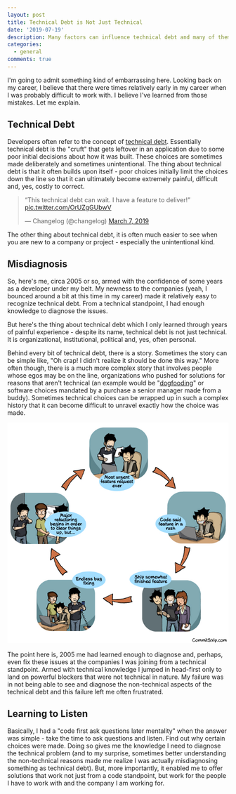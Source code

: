 ```yaml
---
layout: post
title: Technical Debt is Not Just Technical
date: '2019-07-19'
description: Many factors can influence technical debt and many of them have nothing to do with code.
categories:
  - general
comments: true
---
```


I'm going to admit something kind of embarrassing here. Looking back on my career, I believe that there were times relatively early in my career when I was probably difficult to work with. I believe I've learned from those mistakes. Let me explain.

## Technical Debt

Developers often refer to the concept of [technical debt](https://martinfowler.com/bliki/TechnicalDebt.html). Essentially technical debt is the "cruft" that gets leftover in an application due to some poor initial decisions about how it was built. These choices are sometimes made deliberately and sometimes unintentional. The thing about technical debt is that it often builds upon itself - poor choices initially limit the choices down the line so that it can ultimately become extremely painful, difficult and, yes, costly to correct.

<blockquote class="twitter-tweet" data-lang="en"><p lang="en" dir="ltr">“This technical debt can wait. I have a feature to deliver!” <a href="https://t.co/OrUZgGUbwV">pic.twitter.com/OrUZgGUbwV</a></p>&mdash; Changelog (@changelog) <a href="https://twitter.com/changelog/status/1103511794855936000?ref_src=twsrc%5Etfw">March 7, 2019</a></blockquote>
<script async src="https://platform.twitter.com/widgets.js" charset="utf-8"></script>

The other thing about technical debt, it is often much easier to see when you are new to a company or project - especially the unintentional kind.

## Misdiagnosis

So, here's me, circa 2005 or so, armed with the confidence of some years as a developer under my belt. My newness to the companies (yeah, I bounced around a bit at this time in my career) made it relatively easy to recognize technical debt. From a technical standpoint, I had enough knowledge to diagnose the issues.

But here's the thing about technical debt which I only learned through years of painful experience - despite its name, technical debt is not just technical. It is organizational, institutional, political and, yes, often personal.

Behind every bit of technical debt, there is a story. Sometimes the story can be simple like, "Oh crap! I didn't realize it should be done this way." More often though, there is a much more complex story that involves people whose egos may be on the line, organizations who pushed for solutions for reasons that aren't technical (an example would be "[dogfooding](https://en.wikipedia.org/wiki/Eating_your_own_dog_food)" or software choices mandated by a purchase a senior manager made from a buddy). Sometimes technical choices can be wrapped up in such a complex history that it can become difficult to unravel exactly how the choice was made.

[![The other infinite loop that all coders fear](/images/posts/infinite-loop.jpg)](http://www.commitstrip.com/en/2014/09/08/the-other-infinite-loop-that-all-coders-fear/)

The point here is, 2005 me had learned enough to diagnose and, perhaps, even fix these issues at the companies I was joining from a technical standpoint. Armed with technical knowledge I jumped in head-first only to land on powerful blockers that were not technical in nature. My failure was in not being able to see and diagnose the non-technical aspects of the technical debt and this failure left me often frustrated.

## Learning to Listen

Basically, I had a "code first ask questions later mentality" when the answer was simple - take the time to ask questions and listen. Find out why certain choices were made. Doing so gives me the knowledge I need to diagnose the technical problem (and to my surprise, sometimes better understanding the non-technical reasons made me realize I was actually misdiagnosing something as technical debt). But, more importantly, it enabled me to offer solutions that work not just from a code standpoint, but work for the people I have to work with and the company I am working for.